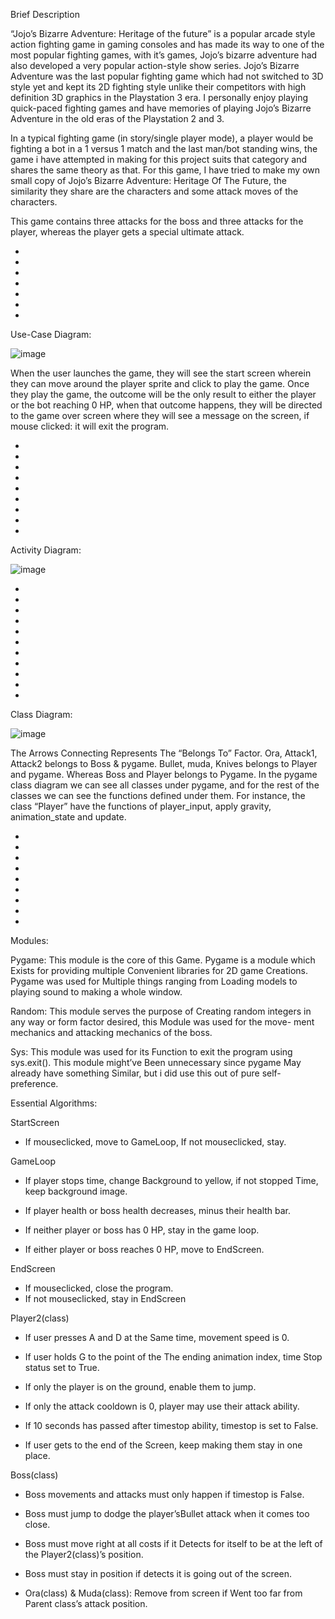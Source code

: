 Brief Description

“Jojo’s Bizarre Adventure: Heritage of the future” is a popular arcade style action fighting game in gaming consoles and has made its way to one of the most popular fighting games, with it’s games, Jojo’s bizarre adventure had also developed a very popular action-style show series. Jojo’s Bizarre Adventure was the last popular fighting game which had not switched to 3D style yet and kept its 2D fighting style unlike their competitors with high definition 3D graphics in the Playstation 3 era. I personally enjoy playing quick-paced fighting games and have memories of playing Jojo’s Bizarre Adventure in the old eras of the Playstation 2 and 3. 

In a typical fighting game (in story/single player mode), a player would be fighting a bot in a 1 versus 1 match and the last man/bot standing wins, the game i have attempted in making for this project suits that category and shares the same theory as that. For this game, I have tried to make my own small copy of Jojo’s Bizarre Adventure: Heritage Of The Future, the similarity they share are the characters and some attack moves of the characters. 

This game contains three attacks for the boss and three attacks for the player, whereas the player gets a special ultimate attack.




-
-
-
-
-
-
-


Use-Case Diagram:

![image](https://user-images.githubusercontent.com/114371673/213071100-e52c69ee-5efb-4284-bcb8-5c827de3e1a0.png)

When the user launches the game, they will see the start screen wherein they can move around the player sprite and click to play the game. Once they play the game, the outcome will be the only result to either the player or the bot reaching 0 HP, when that outcome happens, they will be directed to the game over screen where they will see a message on the screen, if mouse clicked: it will exit the program.

-
-
-
-
-
-
-
-
-

Activity Diagram:

![image](https://user-images.githubusercontent.com/114371673/213071191-5a345c60-6a52-47d0-97bd-3a8e9f82aa9e.png)

-
-
-
-
-
-
-
-
-
-
-

Class Diagram:

![image](https://user-images.githubusercontent.com/114371673/213071354-6e81deec-4168-4fcb-b0ea-397779cab3fc.png)

The Arrows Connecting Represents The “Belongs To” Factor. Ora, Attack1, Attack2 belongs to Boss & pygame. Bullet, muda, Knives belongs to Player and pygame. Whereas Boss and Player belongs to Pygame. In the pygame class diagram we can see all classes under pygame, and for the rest of the classes we can see the functions defined under them. For instance, the class “Player” have the functions of player_input, apply gravity, animation_state and update. 



-
-
-
-
-
-
-
-
-
Modules:

Pygame: 
			This module is the core of this 
			Game. Pygame is a module which
			Exists for providing multiple 
			Convenient libraries for 2D game 
			Creations. Pygame was used for
			Multiple things ranging from 
			Loading models to playing sound
			to making a whole window.

Random:
			This module serves the purpose of 
			Creating random integers in any
			way or form factor desired, this 
			Module was used for the move-
			ment mechanics and attacking
 			mechanics of the boss.

Sys: 
			This module was used for its 
			Function to exit the program using
			sys.exit(). This module might’ve 
			Been unnecessary since pygame
			May already have something 
			Similar, but i did use this out of 
			pure self-preference.


Essential Algorithms:

StartScreen 
- If mouseclicked, move to GameLoop, If not mouseclicked, stay.

GameLoop
- If player stops time, change 
Background to yellow, if not stopped
Time, keep background image.

- If player health or boss health 
decreases, minus their health bar.

- If neither player or boss has 0 HP,
stay in the game loop.

- If either player or boss reaches 0 HP, move to EndScreen.



EndScreen
- If mouseclicked, close the program.
- If not mouseclicked, stay in EndScreen



Player2(class) 
- If user presses A and D at the Same time, movement speed is 0.
				
- If user holds G to the point of the
The ending animation index, time Stop status set to True.

- If only the player is on the ground, enable them to jump.

- If only the attack cooldown is 0, player may use their attack ability.

- If 10  seconds has passed after timestop ability, timestop is set to False.

- If user gets to the end of the Screen, keep making them stay in one place.



Boss(class)	
- Boss movements and attacks must only happen if timestop is False.
			
- Boss must jump to dodge the player’sBullet attack when it comes too close.

- Boss must move right at all costs if it Detects for itself to be at the left of the Player2(class)’s position.
	
- Boss must stay in position if detects it is going out of the screen.

- Ora(class) & Muda(class): Remove from screen if Went too far from Parent class’s attack position.
			




